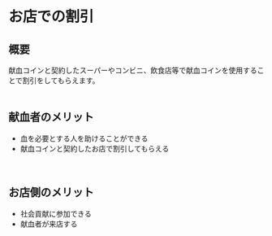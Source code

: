 # お店での割引<br>
## 概要
献血コインと契約したスーパーやコンビニ、飲食店等で献血コインを使用することで割引をしてもらえます。<br>
<br>

## 献血者のメリット
* 血を必要とする人を助けることができる<br>
* 献血コインと契約したお店で割引してもらえる<br>
<br>

## お店側のメリット
* 社会貢献に参加できる<br>
* 献血者が来店する<br>
